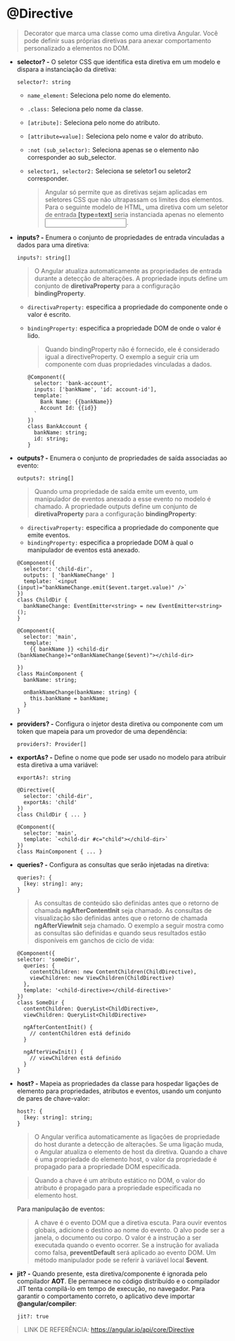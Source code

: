 # @Directive
> Decorator que marca uma classe como uma diretiva Angular. Você pode definir suas próprias diretivas para anexar comportamento personalizado a elementos no DOM.

- **selector? -** O seletor CSS que identifica esta diretiva em um modelo e dispara a instanciação da diretiva:

      selector?: string

    - `name_element:` Seleciona pelo nome do elemento.
    - `.class:` Seleciona pelo nome da classe.
    - `[atribute]:` Seleciona pelo nome do atributo.
    - `[attribute=value]:` Seleciona pelo nome e valor do atributo.
    - `:not (sub_selector):` Seleciona apenas se o elemento não corresponder ao sub_selector.
    - `selector1, selector2:` Seleciona se seletor1 ou seletor2 corresponder.

      > Angular só permite que as diretivas sejam aplicadas em seletores CSS que não ultrapassam os limites dos elementos.
      >Para o seguinte modelo de HTML, uma diretiva com um seletor de entrada **[type=text]** seria instanciada apenas no elemento <input type = "text">.

- **inputs? -** Enumera o conjunto de propriedades de entrada vinculadas a dados para uma diretiva:

      inputs?: string[]
      
    > O Angular atualiza automaticamente as propriedades de entrada durante a detecção de alterações. A propriedade inputs define um conjunto de **diretivaProperty** para a configuração **bindingProperty**.

    - `directivaProperty:` especifica a propriedade do componente onde o valor é escrito.
    - `bindingProperty:` especifica a propriedade DOM de onde o valor é lido.

      > Quando bindingProperty não é fornecido, ele é considerado igual a directiveProperty. O exemplo a seguir cria um componente com duas propriedades vinculadas a dados.
      
          @Component({
            selector: 'bank-account',
            inputs: ['bankName', 'id: account-id'],
            template: `
              Bank Name: {{bankName}}
              Account Id: {{id}}
            `
          })
          class BankAccount {
            bankName: string;
            id: string;
          }

- **outputs? -** Enumera o conjunto de propriedades de saída associadas ao evento:

      outputs?: string[]
      
     > Quando uma propriedade de saída emite um evento, um manipulador de eventos anexado a esse evento no modelo é chamado.
     > A propriedade outputs define um conjunto de **diretivaProperty** para a configuração **bindingProperty**:

     - `directivaProperty:` especifica a propriedade do componente que emite eventos.
     - `bindingProperty:` especifica a propriedade DOM à qual o manipulador de eventos está anexado.
     
      @Component({
        selector: 'child-dir',
        outputs: [ 'bankNameChange' ]
        template: `<input (input)="bankNameChange.emit($event.target.value)" />`
      })
      class ChildDir {
        bankNameChange: EventEmitter<string> = new EventEmitter<string>();
      }

      @Component({
        selector: 'main',
        template: `
          {{ bankName }} <child-dir (bankNameChange)="onBankNameChange($event)"></child-dir>
        `
      })
      class MainComponent {
        bankName: string;

        onBankNameChange(bankName: string) {
          this.bankName = bankName;
        }
      }

- **providers? -** Configura o injetor desta diretiva ou componente com um token que mapeia para um provedor de uma dependência:

      providers?: Provider[]

- **exportAs? -** Define o nome que pode ser usado no modelo para atribuir esta diretiva a uma variável:

      exportAs?: string
      
      @Directive({
        selector: 'child-dir',
        exportAs: 'child'
      })
      class ChildDir { ... }

      @Component({
        selector: 'main',
        template: `<child-dir #c="child"></child-dir>`
      })
      class MainComponent { ... }

- **queries? -** Configura as consultas que serão injetadas na diretiva:

      queries?: {
        [key: string]: any;
      }
      
     > As consultas de conteúdo são definidas antes que o retorno de chamada **ngAfterContentInit** seja chamado. As consultas de visualização são definidas antes que o retorno de chamada **ngAfterViewInit** seja chamado.
     > O exemplo a seguir mostra como as consultas são definidas e quando seus resultados estão disponíveis em ganchos de ciclo de vida:
     
      @Component({
      selector: 'someDir',
        queries: {
          contentChildren: new ContentChildren(ChildDirective),
          viewChildren: new ViewChildren(ChildDirective)
        },
        template: '<child-directive></child-directive>'
      })
      class SomeDir {
        contentChildren: QueryList<ChildDirective>,
        viewChildren: QueryList<ChildDirective>

        ngAfterContentInit() {
          // contentChildren está definido
        }

        ngAfterViewInit() {
          // viewChildren está definido
        }
      }

- **host? -** Mapeia as propriedades da classe para hospedar ligações de elemento para propriedades, atributos e eventos, usando um conjunto de pares de chave-valor:

      host?: {
        [key: string]: string;
      }
      
     > O Angular verifica automaticamente as ligações de propriedade do host durante a detecção de alterações. Se uma ligação muda, o Angular atualiza o elemento de host da diretiva. Quando a chave é uma propriedade do elemento host, o valor da propriedade é propagado para a propriedade DOM especificada.

     > Quando a chave é um atributo estático no DOM, o valor do atributo é propagado para a propriedade especificada no elemento host.

     Para manipulação de eventos:

     > A chave é o evento DOM que a diretiva escuta. Para ouvir eventos globais, adicione o destino ao nome do evento. O alvo pode ser a janela, o documento ou corpo.
O valor é a instrução a ser executada quando o evento ocorrer. Se a instrução for avaliada como falsa, **preventDefault** será aplicado ao evento DOM. Um método manipulador pode se referir à variável local **$event**.

- **jit? -** Quando presente, esta diretiva/componente é ignorada pelo compilador **AOT**. Ele permanece no código distribuído e o compilador JIT tenta compilá-lo em tempo de execução, no navegador. Para garantir o comportamento correto, o aplicativo deve importar **@angular/compiler**:

      jit?: true

> LINK DE REFERÊNCIA: https://angular.io/api/core/Directive
